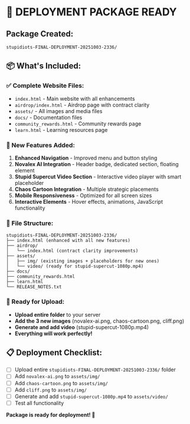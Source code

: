 # 🚀 DEPLOYMENT PACKAGE READY

## **Package Created:**
`stupidiots-FINAL-DEPLOYMENT-20251003-2336/`

## **📦 What's Included:**

### **✅ Complete Website Files:**
- `index.html` - Main website with all enhancements
- `airdrop/index.html` - Airdrop page with contract clarity
- `assets/` - All images and media files
- `docs/` - Documentation files
- `community_rewards.html` - Community rewards page
- `learn.html` - Learning resources page

### **🎨 New Features Added:**
1. **Enhanced Navigation** - Improved menu and button styling
2. **Novalex AI Integration** - Header badge, dedicated section, floating element
3. **Stupid Supercut Video Section** - Interactive video player with smart placeholder
4. **Chaos Cartoon Integration** - Multiple strategic placements
5. **Mobile Responsiveness** - Optimized for all screen sizes
6. **Interactive Elements** - Hover effects, animations, JavaScript functionality

### **📁 File Structure:**
```
stupidiots-FINAL-DEPLOYMENT-20251003-2336/
├── index.html (enhanced with all new features)
├── airdrop/
│   └── index.html (contract clarity improvements)
├── assets/
│   ├── img/ (existing images + placeholders for new ones)
│   └── video/ (ready for stupid-supercut-1080p.mp4)
├── docs/
├── community_rewards.html
├── learn.html
└── RELEASE_NOTES.txt
```

### **🎯 Ready for Upload:**
- **Upload entire folder** to your server
- **Add the 3 new images** (novalex-ai.png, chaos-cartoon.png, cliff.png)
- **Generate and add video** (stupid-supercut-1080p.mp4)
- **Everything will work perfectly!**

## **📋 Deployment Checklist:**
- [ ] Upload entire `stupidiots-FINAL-DEPLOYMENT-20251003-2336/` folder
- [ ] Add `novalex-ai.png` to `assets/img/`
- [ ] Add `chaos-cartoon.png` to `assets/img/`
- [ ] Add `cliff.png` to `assets/img/`
- [ ] Generate and add `stupid-supercut-1080p.mp4` to `assets/video/`
- [ ] Test all functionality

**Package is ready for deployment! 🎉**
